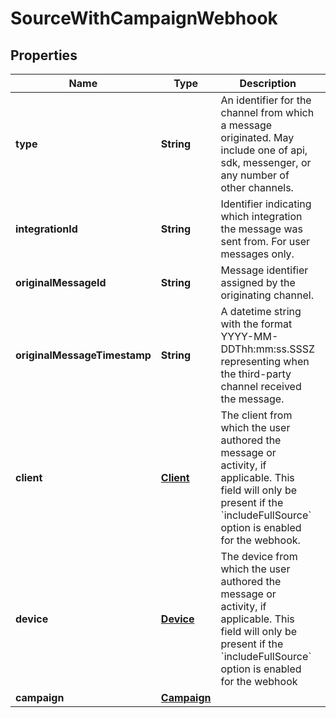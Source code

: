 

# SourceWithCampaignWebhook


## Properties

| Name | Type | Description | Notes |
|------------ | ------------- | ------------- | -------------|
|**type** | **String** | An identifier for the channel from which a message originated. May include one of api, sdk, messenger, or any number of other channels. |  [optional] |
|**integrationId** | **String** | Identifier indicating which integration the message was sent from. For user messages only. |  [optional] |
|**originalMessageId** | **String** | Message identifier assigned by the originating channel. |  [optional] |
|**originalMessageTimestamp** | **String** | A datetime string with the format YYYY-MM-DDThh:mm:ss.SSSZ representing when the third-party channel received the message. |  [optional] |
|**client** | [**Client**](Client.md) | The client from which the user authored the message or activity, if applicable. This field will only be present if the &#x60;includeFullSource&#x60; option is enabled for the webhook. |  [optional] |
|**device** | [**Device**](Device.md) | The device from which the user authored the message or activity, if applicable. This field will only be present if the &#x60;includeFullSource&#x60; option is enabled for the webhook |  [optional] |
|**campaign** | [**Campaign**](Campaign.md) |  |  [optional] |



